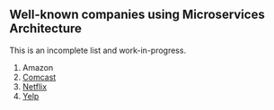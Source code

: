 ## Well-known companies using Microservices Architecture

This is an incomplete list and work-in-progress.

1. Amazon
1. [Comcast](http://www.infoq.com/presentations/failure-microservices)
1. [Netflix](http://www.slideshare.net/stonse/microservices-at-netflix)
1. [Yelp](http://thenewstack.io/yelp-releases-a-microservices-framework/)
